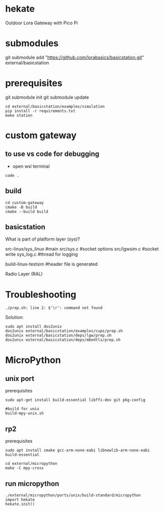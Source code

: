 # hekate
Outdoor Lora Gateway with Pico Pi

# submodules
git submodule add "https://github.com/lorabasics/basicstation.git" external/basicstation



# prerequisites
git submodule init 
git submodule update

~~~
cd external/basicstation/examples/simulation
pip install -r requirements.txt
make station
~~~


# custom gateway

## to use vs code for debugging
* open wsl terminal
~~~
code .
~~~

## build
~~~
cd custom-gateway
cmake -B build
cmake --build build
~~~



## basicstation

What is part of platform layer (sys)?

src-linux/sys_linux #main
src/sys.c #socket options
src/lgwsim.c #socket write
sys_log.c #thread for logging

build-linux-testsim #header file is generated


Radio Layer (RAL)



# Troubleshooting


~~~
./prep.sh: line 2: $'\r': command not found
~~~

Solution:
~~~
sudo apt install dos2unix
dos2unix external/basicstation/examples/cups/prep.sh
dos2unix external/basicstation/deps/lgw/prep.sh
dos2unix external/basicstation/deps/mbedtls/prep.sh
~~~



# MicroPython

## unix port
prerequisites
~~~
sudo apt-get install build-essential libffi-dev git pkg-config
~~~

~~~
#build for unix
build-mpy-unix.sh
~~~


## rp2
prerequisites
~~~
sudo apt install cmake gcc-arm-none-eabi libnewlib-arm-none-eabi build-essential
~~~

~~~
cd external/micropython
make -C mpy-cross
~~~

## run micropython
~~~
./external/micropython/ports/unix/build-standard/micropython
import hekate
hekate.init()
~~~